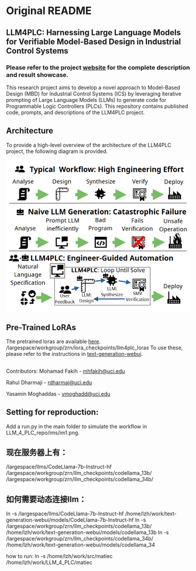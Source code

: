 # Original README
## LLM4PLC: Harnessing Large Language Models for Verifiable Model-Based Design in Industrial Control Systems
### Please refer to the project [website](https://sites.google.com/uci.edu/llm4plc/home) for the complete description and result showcase.

This research project aims to develop a novel approach to Model-Based Design (MBD) for Industrial Control Systems (ICS) by leveraging iterative prompting of Large Language Models (LLMs) to generate code for Programmable Logic Controllers (PLCs).
This repository contains published code, prompts, and descriptions of the LLM4PLC project.

## Architecture
To provide a high-level overview of the architecture of the LLM4PLC project, the following diagram is provided.

![figure](ims/im1.png "Architecture Diagram")

## Pre-Trained LoRAs
The pretrained loras are available [here](https://drive.google.com/file/d/1Z1XMpz9DJwcyJtPNyKRv8gVWspU0-DTo/view?usp=sharing). 
/largespace/workgroup/zrn/lora_checkpoints/llm4plc_loras
To use these, please refer to the instructions in [text-generation-webui](https://github.com/oobabooga/text-generation-webui).

##
Contributors:
Mohamad Fakih - mhfakih@uci.edu

Rahul Dharmaji - rdharmaj@uci.edu

Yasamin Moghaddas - ymoghadd@uci.edu


## Setting for reproduction:
Add a run.py in the main folder to simulate the workflow in LLM_4_PLC_repo/ims/im1.png.



## 现在服务器上有：
/largespace/llms/CodeLlama-7b-Instruct-hf
/largespace/workgroup/zrn/llm_checkpoints/codellama_13b/
/largespace/workgroup/zrn/llm_checkpoints/codellama_34b/

## 如何需要动态连接llm：
ln -s /largespace/llms/CodeLlama-7b-Instruct-hf /home/lzh/work/text-generation-webui/models/CodeLlama-7b-Instruct-hf
ln -s /largespace/workgroup/zrn/llm_checkpoints/codellama_13b/ /home/lzh/work/text-generation-webui/models/codellama_13b
ln -s /largespace/workgroup/zrn/llm_checkpoints/codellama_34b/ /home/lzh/work/text-generation-webui/models/codellama_34

how to run:
ln -s /home/lzh/work/src/matiec /home/lzh/work/LLM_4_PLC/matiec




